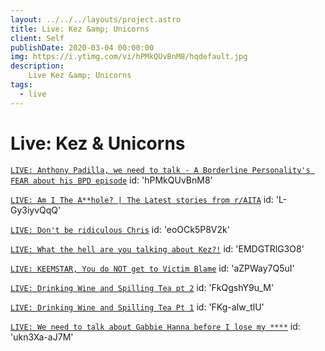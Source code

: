 ```yaml
---
layout: ../../../layouts/project.astro
title: Live: Kez &amp; Unicorns
client: Self
publishDate: 2020-03-04 00:00:00
img: https://i.ytimg.com/vi/hPMkQUvBnM8/hqdefault.jpg
description: 
    Live Kez &amp; Unicorns
tags:
  - live
---
```


Live: Kez &amp; Unicorns
========================

[` LIVE: Anthony Padilla, we need to talk - A Borderline Personality's FEAR about his BPD episode `]('https://www.youtube.com/watch?v=hPMkQUvBnM8')
id: 'hPMkQUvBnM8'

[` LIVE: Am I The A**hole? | The Latest stories from r/AITA `]('https://www.youtube.com/watch?v=L-Gy3iyvQqQ')
id: 'L-Gy3iyvQqQ'

[` LIVE: Don't be ridiculous Chris `]('https://www.youtube.com/watch?v=eoOCk5P8V2k')
id: 'eoOCk5P8V2k'

[` LIVE: What the hell are you talking about Kez?! `]('https://www.youtube.com/watch?v=EMDGTRlG3O8')
id: 'EMDGTRlG3O8'

[` LIVE: KEEMSTAR, You do NOT get to Victim Blame `]('https://www.youtube.com/watch?v=aZPWay7Q5uI')
id: 'aZPWay7Q5uI'

[` LIVE: Drinking Wine and Spilling Tea pt 2 `]('https://www.youtube.com/watch?v=FkQgshY9u_M')
id: 'FkQgshY9u_M'

[` LIVE: Drinking Wine and Spilling Tea Pt 1 `]('https://www.youtube.com/watch?v=FKg-aIw_tlU')
id: 'FKg-aIw_tlU'

[` LIVE: We need to talk about Gabbie Hanna before I lose my **** `]('https://www.youtube.com/watch?v=ukn3Xa-aJ7M')
id: 'ukn3Xa-aJ7M'
